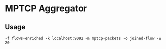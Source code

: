 # MPTCP Aggregator

## Usage

    -f flows-enriched -k localhost:9092 -m mptcp-packets -o joined-flow -w 20